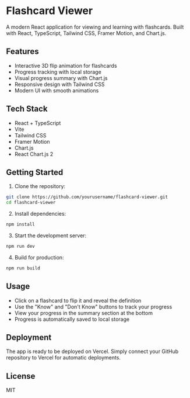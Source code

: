 # Flashcard Viewer

A modern React application for viewing and learning with flashcards. Built with React, TypeScript, Tailwind CSS, Framer Motion, and Chart.js.

## Features

- Interactive 3D flip animation for flashcards
- Progress tracking with local storage
- Visual progress summary with Chart.js
- Responsive design with Tailwind CSS
- Modern UI with smooth animations

## Tech Stack

- React + TypeScript
- Vite
- Tailwind CSS
- Framer Motion
- Chart.js
- React Chart.js 2

## Getting Started

1. Clone the repository:
```bash
git clone https://github.com/yourusername/flashcard-viewer.git
cd flashcard-viewer
```

2. Install dependencies:
```bash
npm install
```

3. Start the development server:
```bash
npm run dev
```

4. Build for production:
```bash
npm run build
```

## Usage

- Click on a flashcard to flip it and reveal the definition
- Use the "Know" and "Don't Know" buttons to track your progress
- View your progress in the summary section at the bottom
- Progress is automatically saved to local storage

## Deployment

The app is ready to be deployed on Vercel. Simply connect your GitHub repository to Vercel for automatic deployments.

## License

MIT
